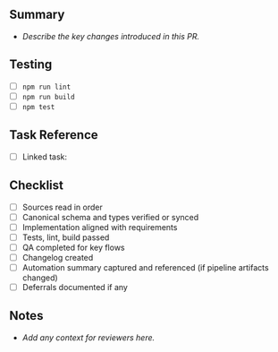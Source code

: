## Summary
- _Describe the key changes introduced in this PR._

## Testing
- [ ] `npm run lint`
- [ ] `npm run build`
- [ ] `npm test`

## Task Reference
- [ ] Linked task: <!-- e.g. [TASK-0014](../tasks/TASK-0014-github-templates.md) -->

## Checklist
- [ ] Sources read in order
- [ ] Canonical schema and types verified or synced
- [ ] Implementation aligned with requirements
- [ ] Tests, lint, build passed
- [ ] QA completed for key flows
- [ ] Changelog created
- [ ] Automation summary captured and referenced (if pipeline artifacts changed)
- [ ] Deferrals documented if any

## Notes
- _Add any context for reviewers here._
